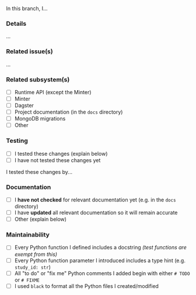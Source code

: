 <!--┌─────────────────────────────────────────────────────────────────────────┐
    │ 1. Summary (required)                                                   │
    │                                                                         │
    │ Summarize the changes you made on this branch. This is typically a more │
    │ detailed restatement of the PR title.                                   │
    │                                                                         │
    │ Example: "In this branch, I updated the `/studies/{study_id}` endpoint  │
    │           so it returns an HTTP 404 response when the specified study   │
    │           does not exist."                                              │
    └─────────────────────────────────────────────────────────────────────────┘-->

In this branch, I...

### Details

<!--┌─────────────────────────────────────────────────────────────────────────┐
    │ 2. Details (optional)                                                   │
    │                                                                         │
    │ Provide additional information you think readers will find useful.      │
    │ Readers include PR reviewers, release note authors, app debuggers, and  │
    │ your future self. Additional information might include motivation,      │
    │ rationale, and a description of how things used to be.                  │
    │                                                                         │
    │ Example: "It previously returned an HTTP 404 response and an empty      │
    │           JSON object."                                                 │
    └─────────────────────────────────────────────────────────────────────────┘-->

...

### Related issue(s)

<!--┌─────────────────────────────────────────────────────────────────────────┐
    │ 3. Related issue(s) (optional)                                          │
    │                                                                         │
    │ Link to any GitHub issue(s) this branch was designed to resolve.        │
    │                                                                         │
    │ Example: "Fixes #12345"                                                 │
    └─────────────────────────────────────────────────────────────────────────┘-->

...

### Related subsystem(s)

<!--┌─────────────────────────────────────────────────────────────────────────┐
    │ 4. Related subsystem(s) (required)                                      │
    │                                                                         │
    │ Mark the checkbox next to each subsystem related to the changes in this │
    │ branch. This information might influence who you request reviews from.  │
    │                                                                         │
    │ Example: If you modified the `/studies/{study_id}` API endpoint,        │
    │          mark the checkbox next to "Runtime API (except the Minter)".   │
    └─────────────────────────────────────────────────────────────────────────┘-->

- [ ] Runtime API (except the Minter)
- [ ] Minter
- [ ] Dagster
- [ ] Project documentation (in the `docs` directory)
- [ ] MongoDB migrations
- [ ] Other

### Testing

<!--┌─────────────────────────────────────────────────────────────────────────┐
    │ 5. Testing (required)                                                   │
    │                                                                         │
    │ Indicate whether you have already tested the changes this branch        │
    │ contains; and, if so, how someone other than you can test them. That    │
    │ may involve attaching example files or ad hoc test instructions.        │
    │                                                                         │
    │ Example: "I tested these changes by adding a pytest test that ensures   │
    │           the database does not contain a Study whose ID is `foo`,      │
    │           then submits an HTTP request to `/studies/foo` and confirms   │
    │           the response status is 404."                                  │
    └─────────────────────────────────────────────────────────────────────────┘-->

- [ ] I tested these changes (explain below)
- [ ] I have not tested these changes yet

I tested these changes by...

### Documentation

<!--┌─────────────────────────────────────────────────────────────────────────┐
    │ 6. Documentation (required)                                             │
    │                                                                         │
    │ Indicate whether, in this branch, you have updated all documentation    │
    │ that would otherwise become inaccurate if this branch were to be        │
    │ merged in.                                                              │
    └─────────────────────────────────────────────────────────────────────────┘-->

- [ ] I **have not checked** for relevant documentation yet (e.g. in the `docs` directory)
- [ ] I have **updated** all relevant documentation so it will remain accurate
- [ ] Other (explain below)

### Maintainability

<!--┌─────────────────────────────────────────────────────────────────────────┐
    │ 7. Maintainability (required)                                           │
    │                                                                         │
    │ Indicate whether you have done each of these things that can make code  │
    │ easier to maintain, whether by your teammates or by your future self.   │
    └─────────────────────────────────────────────────────────────────────────┘-->

- [ ] Every Python function I defined includes a docstring _(test functions are exempt from this)_
- [ ] Every Python function parameter I introduced includes a type hint (e.g. `study_id: str`)
- [ ] All "to do" or "fix me" Python comments I added begin with either `# TODO` or `# FIXME`
- [ ] I used `black` to format all the Python files I created/modified

